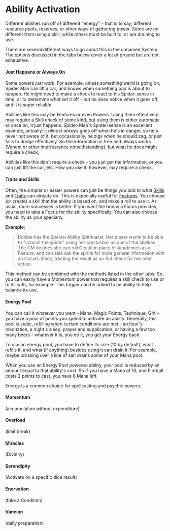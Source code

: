 # Ability Activation

Different abilities run off of different "energy" - that is to say, different resource pools, reserves, or other ways of gathering power. Some are no different from using a skill, while others must be built to, or are draining to use.

There are several different ways to go about this in the unnamed System. The options discussed in the tabs below cover a lot of ground but are not exhaustive.

<!-- tabs:start -->

#### **Just Happens or Always On**

Some powers *just work*. For example, unless something weird is going on, Spider Man can lift a car, and knows when something bad is about to happen. He might need to make a check to react to his Spider-sense in time, or to determine what set it off - but he does notice when it goes off, and it is super reliable.

Abilities like this may be Features or even Powers. Using them effectively may require a Skill check of some kind, but using them is either automatic or once on, it just happens. Spider-Man's Spider-sense is an excellent example, actually: it *almost always* goes off when he's in danger, so he's never not aware of it, but occasionally, he zigs when he should zag, or just fails to dodge effectively. So the information is free and always works (Venom or other interfearance notwithstanding), but what he does might require a check,

Abilities like this don't require a check - you just get the information, or you can just lift the car, etc. How you use it, however, may require a check.

#### **Traits and Skills**

Often, the simpler or easier powers can just be things you add to what [Skills](Skills.md) and [Traits](Traits.md) can already do. This is especially useful for [Features](Features.md). You choose (or create) a skill that the ability is based on, and make a roll to use it. As usual, more successes is better. If you want the bonus a Focus provides, you need to take a Focus for the ability specifically. You can also choose the ability as your specialty.

**Example**:

> Bobbie has the Special Ability Spiritualist. Her player wants to be able to "consult the spirits" using her crystal ball as one of the abilities. The GM decides she can roll Occult in place of Academics as a Feature, and can also ask the spirits for more general information with an Occult check, treating the result as an Aid check for her next action.

This method can be combined with the methods listed in the other tabs. So, you can easily have a Momentum power that requires a skill check to use or to hit with, for example. This trigger can be added to an ability to help balance its use.

#### **Energy Pool**

You can call it whatever you want - Mana, Magic Points, Technique, Grit - you have a pool of points you spend to activate an ability. Generally, this pool is static, refilling when certain conditions are met - an hour's meditation, a night's sleep, prayer and supplication, or having a few too many beers - whatever it is, you do it, you get your Energy back.

To use an energy pool, you have to define its size (10 by default), what refills it, and what (if anything) besides using it can drain it. For example, maybe crossing over a line of salt drains some of your Mana pool.

When you use an Energy Pool powered ability, your pool is reduced by an amount equal to that ability's cost. So if you have a Mana of 10, and Fireball costs 2 points to cast, you have 8 Mana left.

Energy is a common choice for spellcasting and psychic powers.

#### **Momentum**

(accumulation without expenditure)

#### **Overload**

(limit break)

#### **Miracles**

(Divinity)

#### **Serendipity**

(Activate on a specific dice result)

#### **Enervation**

(take a Condition)

#### **Vancian**

(daily preparation)

<!-- tabs:end -->